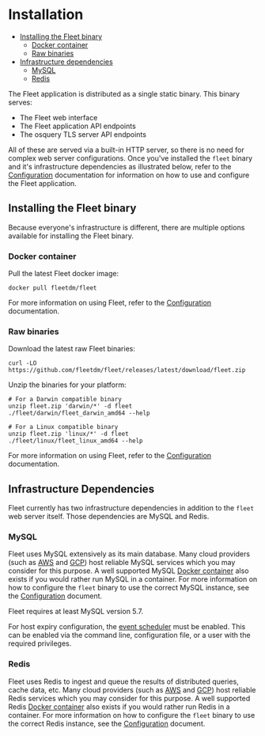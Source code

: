 # Installation
- [Installing the Fleet binary](#installing-the-fleet-binary)
  - [Docker container](#docker-container)
  - [Raw binaries](#raw-binaries)
- [Infrastructure dependencies](#infrastructure-dependencies)
	- [MySQL](#mysql)
  - [Redis](#redis)

The Fleet application is distributed as a single static binary. This binary serves:

- The Fleet web interface
- The Fleet application API endpoints
- The osquery TLS server API endpoints

All of these are served via a built-in HTTP server, so there is no need for complex web server configurations. Once you've installed the `fleet` binary and it's infrastructure dependencies as illustrated below, refer to the [Configuration](./2-Configuration.md) documentation for information on how to use and configure the Fleet application.

## Installing the Fleet binary

Because everyone's infrastructure is different, there are multiple options available for installing the Fleet binary.

### Docker container

Pull the latest Fleet docker image:

```
docker pull fleetdm/fleet
```

For more information on using Fleet, refer to the [Configuration](./2-Configuration.md) documentation.

### Raw binaries

Download the latest raw Fleet binaries:

```
curl -LO https://github.com/fleetdm/fleet/releases/latest/download/fleet.zip
```

Unzip the binaries for your platform:

```
# For a Darwin compatible binary
unzip fleet.zip 'darwin/*' -d fleet
./fleet/darwin/fleet_darwin_amd64 --help

# For a Linux compatible binary
unzip fleet.zip 'linux/*' -d fleet
./fleet/linux/fleet_linux_amd64 --help
```

For more information on using Fleet, refer to the [Configuration](./2-Configuration.md) documentation.

## Infrastructure Dependencies

Fleet currently has two infrastructure dependencies in addition to the `fleet` web server itself. Those dependencies are MySQL and Redis.

### MySQL

Fleet uses MySQL extensively as its main database. Many cloud providers (such as [AWS](https://aws.amazon.com/rds/mysql/) and [GCP](https://cloud.google.com/sql/)) host reliable MySQL services which you may consider for this purpose. A well supported MySQL [Docker container](https://hub.docker.com/_/mysql/) also exists if you would rather run MySQL in a container. For more information on how to configure the `fleet` binary to use the correct MySQL instance, see the [Configuration](./2-Configuration.md) document.

Fleet requires at least MySQL version 5.7.

For host expiry configuration, the [event scheduler](https://dev.mysql.com/doc/refman/5.7/en/events-overview.html) must be enabled. This can be enabled via the command line, configuration file, or a user with the required privileges.

### Redis

Fleet uses Redis to ingest and queue the results of distributed queries, cache data, etc. Many cloud providers (such as [AWS](https://aws.amazon.com/elasticache/) and [GCP](https://console.cloud.google.com/launcher/details/click-to-deploy-images/redis)) host reliable Redis services which you may consider for this purpose. A well supported Redis [Docker container](https://hub.docker.com/_/redis/) also exists if you would rather run Redis in a container. For more information on how to configure the `fleet` binary to use the correct Redis instance, see the [Configuration](./2-Configuration.md) document.

